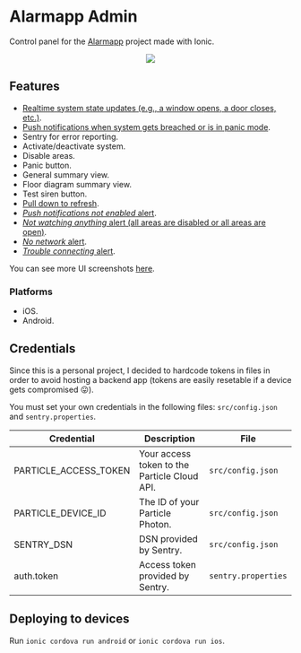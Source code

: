 # Alarmapp Admin
Control panel for the [Alarmapp](https://github.com/ramomar/alarmapp) project made with Ionic.

<p align="center">
  <img src="https://user-images.githubusercontent.com/10622989/44741599-2d4a7880-aac3-11e8-9959-4d49ef1ab0e5.gif">
</p>

## Features

- [Realtime system state updates (e.g., a window opens, a door closes, etc.)](https://github.com/ramomar/alarmapp-admin/issues/1#issuecomment-416682576).
- [Push notifications when system gets breached or is in panic mode](https://user-images.githubusercontent.com/10622989/44742820-718b4800-aac6-11e8-809b-cb4da787492f.png).
- Sentry for error reporting.
- Activate/deactivate system.
- Disable areas.
- Panic button.
- General summary view.
- Floor diagram summary view.
- Test siren button.
- [Pull down to refresh](https://user-images.githubusercontent.com/10622989/44743084-19a11100-aac7-11e8-9ffd-97dab33881b2.png).
- [_Push notifications not enabled_ alert](https://user-images.githubusercontent.com/10622989/44743034-f4ac9e00-aac6-11e8-8947-03b3a22967ae.png).
- [_Not watching anything_ alert (all areas are disabled or all areas are open)](https://github.com/ramomar/alarmapp-admin/issues/1#issuecomment-416690513).
- [_No network_ alert](https://github.com/ramomar/alarmapp-admin/issues/1#issuecomment-416687888).
- [_Trouble connecting_ alert](https://github.com/ramomar/alarmapp-admin/issues/1#issuecomment-416689480).

You can see more UI screenshots [here](https://github.com/ramomar/alarmapp-admin/issues/1).

### Platforms

- iOS.
- Android.

## Credentials

Since this is a personal project, I decided to hardcode tokens in files in order to avoid hosting a backend app (tokens are easily resetable if a device gets compromised 😛).

You must set your own credentials in the following files: `src/config.json` and `sentry.properties`.

| Credential | Description | File |
|------------|-------------|------|
| PARTICLE_ACCESS_TOKEN | Your access token to the Particle Cloud API. | `src/config.json` |
| PARTICLE_DEVICE_ID | The ID of your Particle Photon. | `src/config.json` |
| SENTRY_DSN | DSN provided by Sentry. | `src/config.json` |
| auth.token | Access token provided by Sentry. | `sentry.properties`|
## Deploying to devices

Run `ionic cordova run android` or `ionic cordova run ios`.
